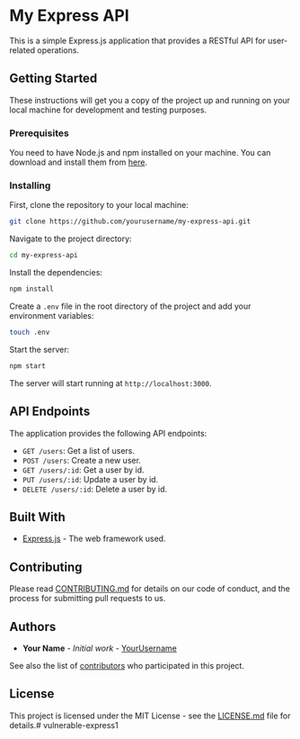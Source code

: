 # My Express API

This is a simple Express.js application that provides a RESTful API for user-related operations.

## Getting Started

These instructions will get you a copy of the project up and running on your local machine for development and testing purposes.

### Prerequisites

You need to have Node.js and npm installed on your machine. You can download and install them from [here](https://nodejs.org/en/download/).

### Installing

First, clone the repository to your local machine:

```bash
git clone https://github.com/yourusername/my-express-api.git
```

Navigate to the project directory:

```bash
cd my-express-api
```

Install the dependencies:

```bash
npm install
```

Create a `.env` file in the root directory of the project and add your environment variables:

```bash
touch .env
```

Start the server:

```bash
npm start
```

The server will start running at `http://localhost:3000`.

## API Endpoints

The application provides the following API endpoints:

- `GET /users`: Get a list of users.
- `POST /users`: Create a new user.
- `GET /users/:id`: Get a user by id.
- `PUT /users/:id`: Update a user by id.
- `DELETE /users/:id`: Delete a user by id.

## Built With

- [Express.js](https://expressjs.com/) - The web framework used.

## Contributing

Please read [CONTRIBUTING.md](https://gist.github.com/yourusername/yourcontributingmd) for details on our code of conduct, and the process for submitting pull requests to us.

## Authors

- **Your Name** - *Initial work* - [YourUsername](https://github.com/yourusername)

See also the list of [contributors](https://github.com/yourusername/my-express-api/contributors) who participated in this project.

## License

This project is licensed under the MIT License - see the [LICENSE.md](LICENSE.md) file for details.# vulnerable-express1
